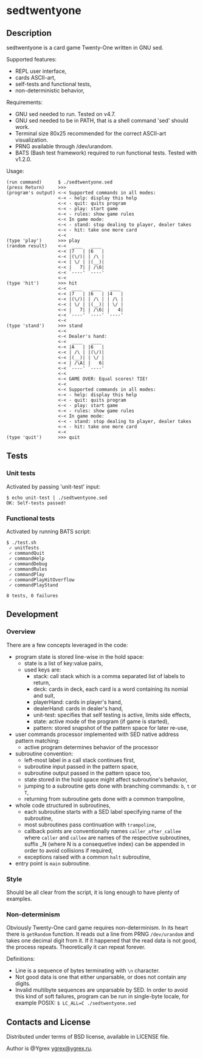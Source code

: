 # sedtwentyone

## Description

sedtwentyone is a card game Twenty-One written in GNU sed.

Supported features:
* REPL user interface,
* cards ASCII-art,
* self-tests and functional tests,
* non-deterministic behavior,

Requirements:
* GNU sed needed to run. Tested on v4.7.
* GNU sed needed to be in PATH, that is a shell command 'sed' should work.
* Terminal size 80x25 recommended for the correct ASCII-art visualization.
* PRNG available through /dev/urandom.
* BATS (Bash test framework) required to run functional tests. Tested with v1.2.0.

Usage:
```
(run command)      $ ./sedtwentyone.sed
(press Return)     >>>
(program's output) <-< Supported commands in all modes:
                   <-< - help: display this help
                   <-< - quit: quits program
                   <-< - play: start game
                   <-< - rules: show game rules
                   <-< In game mode:
                   <-< - stand: stop dealing to player, dealer takes
                   <-< - hit: take one more card
                   <-<
(type 'play')      >>> play
(random result)    <-<  ____   ____
                   <-< |7   | |6   |
                   <-< |(\/)| | /\ |
                   <-< | \/ | |(__)|
                   <-< |   7| | /\6|
                   <-< `----' `----'
                   <-<
(type 'hit')       >>> hit
                   <-<  ____   ____   ____ 
                   <-< |7   | |6   | |4   |
                   <-< |(\/)| | /\ | | /\ |
                   <-< | \/ | |(__)| | \/ |
                   <-< |   7| | /\6| |   4|
                   <-< `----' `----' `----'
                   <-<
(type 'stand')     >>> stand
                   <-<
                   <-< Dealer's hand:
                   <-<  ____   ____ 
                   <-< |A   | |6   |
                   <-< | /\ | |(\/)|
                   <-< |(__)| | \/ |
                   <-< | /\A| |   6|
                   <-< `----' `----'
                   <-< 
                   <-< GAME OVER: Equal scores! TIE!
                   <-< 
                   <-< Supported commands in all modes:
                   <-< - help: display this help
                   <-< - quit: quits program
                   <-< - play: start game
                   <-< - rules: show game rules
                   <-< In game mode:
                   <-< - stand: stop dealing to player, dealer takes
                   <-< - hit: take one more card
                   <-< 
(type 'quit')      >>> quit
```

## Tests

### Unit tests
Activated by passing 'unit-test' input:
```
$ echo unit-test | ./sedtwentyone.sed 
OK: Self-tests passed!
```

### Functional tests
Activated by running BATS script:
```
$ ./test.sh 
 ✓ unitTests
 ✓ commandQuit
 ✓ commandHelp
 ✓ commandDebug
 ✓ commandRules
 ✓ commandPlay
 ✓ commandPlayHitOverflow
 ✓ commandPlayStand

8 tests, 0 failures
```

## Development

### Overview

There are a few concepts leveraged in the code:
* program state is stored line-wise in the hold space:
  * state is a list of key:value pairs,
  * used keys are:
    * stack: call stack which is a comma separated list of labels to return,
    * deck: cards in deck, each card is a word containing its nomial and suit,
    * playerHand: cards in player's hand,
    * dealerHand: cards in dealer's hand,
    * unit-test: specifies that self testing is active, limits side effects,
    * state: active mode of the program (if game is started),
    * pattern: stored snapshot of the pattern space for later re-use,
* user commands processor implemented with SED native address pattern matching:
  * active program determines behavior of the processor
* subroutine convention:
  * left-most label in a call stack continues first,
  * subroutine input passed in the pattern space,
  * subroutine output passed in the pattern space too,
  * state stored in the hold space might affect subroutine's behavior,
  * jumping to a subroutine gets done with branching commands: `b`, `t` or `T`,
  * returning from subroutine gets done with a common trampoline,
* whole code structured in subroutines,
  * each subroutine starts with a SED label specifying name of the subroutine,
  * most subroutines pass continuation with `trampoline`,
  * callback points are conventionally names `caller_after_callee`
    where `caller` and `callee` are names of the respective subroutines,
    suffix _N (where N is a consequetive index) can be appended in order to
    avoid collisions if required,
  * exceptions raised with a common `halt` subroutine,
* entry point is `main` subroutine.

### Style

Should be all clear from the script,
it is long enough to have plenty of examples.

### Non-determinism

Obviously Twenty-One card game requires non-determinism.
In its heart there is `getRandom` function. It reads out a line from
PRNG `/dev/urandom` and takes one decimal digit from it. If it happened that
the read data is not good, the process repeats. Theoretically it can repeat
forever.

Definitions:
* Line is a sequence of bytes terminating with `\n` character.
* Not good data is one that either unparsable, or does not contain any digits.
* Invalid multibyte sequences are unparsable by SED. In order to avoid this
  kind of soft failures, program can be run in single-byte locale,
  for example POSIX: `$ LC_ALL=C ./sedtwentyone.sed`

## Contacts and License

Distributed under terms of BSD license, available in LICENSE file.

Author is @Ygrex <ygrex@ygrex.ru>.

